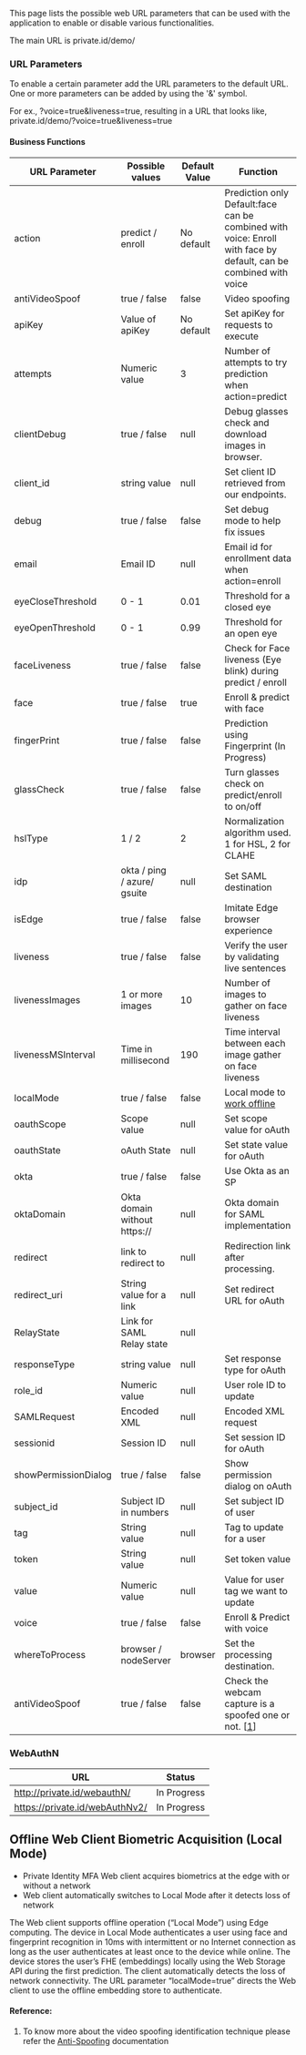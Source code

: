 This page lists the possible web URL parameters that can be used with the application to enable or disable various functionalities.

The main URL is private.id/demo/

### URL Parameters

To enable a certain parameter add the URL parameters to the default URL. One or more parameters can be added by using the '&' symbol.  

For ex., ?voice=true&liveness=true, resulting in a URL that looks like, private.id/demo/?voice=true&liveness=true

#### Business Functions

|URL Parameter | Possible values |Default Value|Function | 
|-----|----|---|-----|
|action|predict / enroll|No default|Prediction only Default:face can be combined with voice: Enroll with face by default, can be combined with voice|
|antiVideoSpoof|true / false|false|Video spoofing|
|apiKey| Value of apiKey|No default|Set apiKey for requests to execute|
|attempts|Numeric value|3|Number of attempts to try prediction when action=predict|
|clientDebug|true / false|null|Debug glasses check and download images in browser.|
|client_id|string value|null|Set client ID retrieved from our endpoints.|
|debug|true / false|false|Set debug mode to help fix issues|
|email|Email ID|null|Email id for enrollment data when action=enroll|
|eyeCloseThreshold| 0 - 1|0.01|Threshold for a closed eye|
|eyeOpenThreshold| 0 - 1|0.99|Threshold for an open eye|
|faceLiveness| true / false|false|Check for Face liveness (Eye blink) during predict / enroll|
|face| true / false|true|Enroll & predict with face|
|fingerPrint|true / false|false|Prediction using Fingerprint (In Progress)|
|glassCheck|true / false|false|Turn glasses check on predict/enroll to on/off|
|hslType|1 / 2|2|Normalization algorithm used. 1 for HSL, 2 for CLAHE|
|idp|okta / ping / azure/ gsuite|null|Set SAML destination|
|isEdge|true / false|false|Imitate Edge browser experience|
|liveness|true / false|false|Verify the user by validating live sentences|
|livenessImages| 1 or more images|10|Number of images to gather on face liveness|
|livenessMSInterval| Time in millisecond |190|Time interval between each image gather on face liveness|
|localMode|true / false|false|Local mode to [work offline](https://github.com/openinfer/PrivateIdentity/wiki/Client-URL-Parameters#offline-web-client-biometric-acquisition-local-mode)|
|oauthScope|Scope value|null|Set scope value for oAuth|
|oauthState|oAuth State|null|Set state value for oAuth|
|okta|true / false|false|Use Okta as an SP|
|oktaDomain|Okta domain without https://|null|Okta domain for SAML implementation|
|redirect|link to redirect to|null|Redirection link after processing.|
|redirect_uri|String value for a link|null|Set redirect URL for oAuth|
|RelayState| Link for SAML Relay state|null||
|responseType|string value|null|Set response type for oAuth|
|role_id|Numeric value|null|User role ID to update|
|SAMLRequest| Encoded XML|null|Encoded XML request|
|sessionid|Session ID|null|Set session ID for oAuth|
|showPermissionDialog|true / false|false|Show permission dialog on oAuth|
|subject_id|Subject ID in numbers|null|Set subject ID of user|
|tag|String value|null|Tag to update for a user|
|token|String value|null|Set token value|
|value|Numeric value|null|Value for user tag we want to update|
|voice|true / false|false|Enroll & Predict with voice|
|whereToProcess|browser / nodeServer|browser|Set the processing destination.|
|antiVideoSpoof|true / false|false|Check the webcam capture is a spoofed one or not. [[1](https://github.com/openinfer/PrivateIdentity/wiki/Client-URL-Parameters#reference)]|

### WebAuthN
|URL|Status|
|---|---|
|http://private.id/webauthN/|In Progress|
|https://private.id/webAuthNv2/|In Progress|

## Offline Web Client Biometric Acquisition (Local Mode)
* Private Identity MFA Web client acquires biometrics at the edge with or without a network 
* Web client automatically switches to Local Mode after it detects loss of network 

The Web client supports offline operation (“Local Mode”) using Edge computing. The device in Local Mode authenticates a user using face and fingerprint recognition in 10ms with intermittent or no Internet connection as long as the user authenticates at least once to the device while online. The device stores the user’s FHE (embeddings) locally using the Web Storage API during the first prediction. The client automatically detects the loss of network connectivity. The URL parameter “localMode=true” directs the Web client to use the offline embedding store to authenticate.

#### Reference:
1. To know more about the video spoofing identification technique please refer the [Anti-Spoofing](https://github.com/openinfer/PrivateIdentity/wiki/Demo-Parameter-Usage#anti-spoofing-technique) documentation